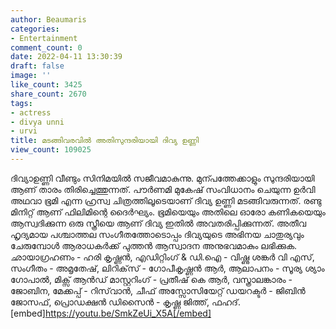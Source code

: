```yaml
---
author: Beaumaris
categories:
- Entertainment
comment_count: 0
date: 2022-04-11 13:30:39
draft: false
image: ''
like_count: 3425
share_count: 2670
tags:
- actress
- divya unni
- urvi
title: മടങ്ങിവരവിൽ അതിസുന്ദരിയായി ദിവ്യ ഉണ്ണി
view_count: 109025
---
```


ദിവ്യാഉണ്ണി വീണ്ടും സിനിമയിൽ സജീവമാകുന്നു. മുന്പത്തേക്കാളും സുന്ദരിയായി ആണ് താരം തിരിച്ചെത്തുന്നത്. പൗർണമി മുകേഷ് സംവിധാനം ചെയുന്ന ഉർവി അഥവാ ഭൂമി എന്ന ഹ്രസ്വ ചിത്രത്തിലൂടെയാണ് ദിവ്യ ഉണ്ണി മടങ്ങിവരുന്നത്. രണ്ടു മിനിറ്റ് ആണ് ഫിലിമിന്റെ ദൈർഘ്യം. ഭൂമിയെയും അതിലെ ഓരോ കണികയെയും ആസ്വദിക്കുന്ന ഒരു സ്ത്രീയെ ആണ് ദിവ്യ ഇതിൽ അവതരിപ്പിക്കുന്നത്. അതീവ ഹൃദ്യമായ പശ്ചാത്തല സംഗീതത്തോടൊപ്പം ദിവ്യയുടെ അഭിനയ ചാതുര്യവും ചേരുമ്പോൾ ആരാധകർക്ക് പുത്തൻ ആസ്വാദന അനുഭവമാകും ലഭിക്കുക. ഛായാഗ്രഹണം - ഹരി കൃഷ്ണൻ, എഡിറ്റിംഗ് & ഡി.ഐ - വിഷ്ണു ശങ്കർ വി എസ്, സംഗീതം - അമൃതേഷ്, ലിറിക്‌സ് - ഗോപീകൃഷ്ണൻ ആർ, ആലാപനം - സൂര്യ ശ്യാം ഗോപാൽ, മിക്സ് ആൻഡ് മാസ്റ്ററിംഗ് - പ്രതീഷ് കെ ആർ, വസ്ത്രാലങ്കാരം - ജോബിന, മേക്കപ്പ് - റിസ്‌വാൻ, ചീഫ് അസ്സോസിയേറ്റ് ഡയറക്ടർ - ജിബിൻ ജോസഫ്, പ്രൊഡക്ഷൻ ഡിസൈൻ - കൃഷ്ണ ജിത്ത്, ഫഹദ്. [embed]https://youtu.be/SmkZeUi_X5A[/embed]